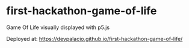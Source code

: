# first-hackathon-game-of-life
Game Of Life visually displayed with p5.js

Deployed at: https://devpalacio.github.io/first-hackathon-game-of-life/
